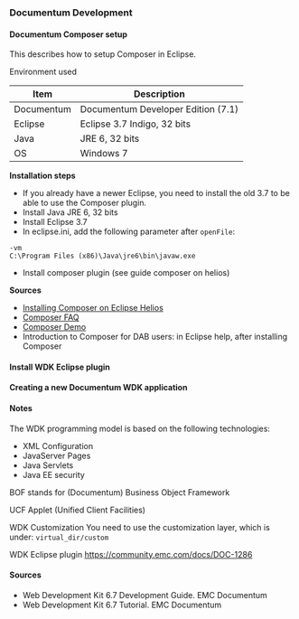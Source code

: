 ### Documentum Development	


#### Documentum Composer setup
This describes how to setup Composer in Eclipse.

Environment used

Item | Description
-----|--------
Documentum | Documentum Developer Edition (7.1)
Eclipse | Eclipse 3.7 Indigo, 32 bits
Java | JRE 6, 32 bits
OS | Windows 7

**Installation steps**
- If you already have a newer Eclipse, you need to install the old 3.7 to be able to use the Composer plugin.
- Install Java JRE 6, 32 bits
- Install Eclipse 3.7
- In eclipse.ini, add the following parameter after `openFile`:
```
-vm
C:\Program Files (x86)\Java\jre6\bin\javaw.exe
```
- Install composer plugin (see guide composer on helios)


**Sources**
- [Installing Composer on Eclipse Helios](http://paulcwarren.wordpress.com/2010/11/29/composer-on-helios/)
- [Composer FAQ](https://community.emc.com/docs/DOC-2487)
- [Composer Demo](https://developer-content.emc.com/developer/devcenters/ContentManagement/D6/composer/demo1/composer_demo1.htm)
- Introduction to Composer for DAB users: in Eclipse help, after installing Composer


#### Install WDK Eclipse plugin



#### Creating a new Documentum WDK application


#### Notes

The WDK programming model is based on the following technologies:

- XML Configuration
- JavaServer Pages
- Java Servlets
- Java EE security

BOF stands for (Documentum) Business Object Framework

UCF Applet (Unified Client Facilities)


WDK Customization 
You need to use the customization layer, which is under:
`virtual_dir/custom`

WDK Eclipse plugin
https://community.emc.com/docs/DOC-1286


#### Sources
- Web Development Kit 6.7 Development Guide. EMC Documentum
- Web Development Kit 6.7 Tutorial. EMC Documentum
